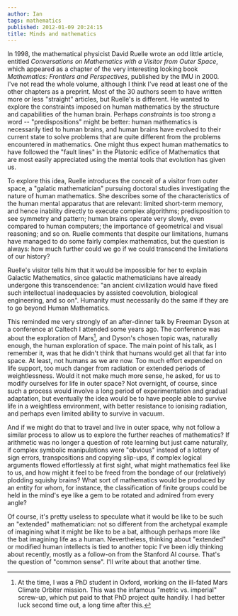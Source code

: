 ```yaml
---
author: Ian
tags: mathematics
published: 2012-01-09 20:24:15
title: Minds and mathematics
---
```

In 1998, the mathematical physicist David Ruelle wrote an odd little
article, entitled *Conversations on Mathematics with a Visitor from
Outer Space*, which appeared as a chapter of the very interesting
looking book *Mathematics: Frontiers and Perspectives*, published by
the IMU in 2000.  I've not read the whole volume, although I think
I've read at least one of the other chapters as a preprint.  Most of
the 30 authors seem to have written more or less "straight" articles,
but Ruelle's is different.  He wanted to explore the constraints
imposed on human mathematics by the structure and capabilities of the
human brain.  Perhaps *constraints* is too strong a word --
"predispositions" might be better: human mathematics is necessarily
tied to human brains, and human brains have evolved to their current
state to solve problems that are quite different from the problems
encountered in mathematics.  One might thus expect human mathematics
to have followed the "fault lines" in the Platonic edifice of
Mathematics that are most easily appreciated using the mental tools
that evolution has given us.

To explore this idea, Ruelle introduces the conceit of a visitor from
outer space, a "galatic mathematician" pursuing doctoral studies
investigating the nature of human mathematics.  She describes some of
the characteristics of the human mental apparatus that are relevant:
limited short-term memory, and hence inability directly to execute
complex algorithms; predisposition to see symmetry and pattern; human
brains operate very slowly, even compared to human computers; the
importance of geometrical and visual reasoning; and so on.  Ruelle
comments that despite our limitations, humans have managed to do some
fairly complex mathematics, but the question is always: how much
further could we go if we could transcend the limitations of our
history?

<!--MORE-->

Ruelle's visitor tells him that it would be impossible for her to
explain Galactic Mathematics, since galactic mathematicians have
already undergone this transcendence: "an ancient civilization would
have fixed such intellectual inadequacies by assisted coevolution,
biological engineering, and so on".  Humanity must necessarily do the
same if they are to go beyond Human Mathematics.

This reminded me very strongly of an after-dinner talk by Freeman
Dyson at a conference at Caltech I attended some years ago.  The
conference was about the exploration of Mars[^1], and Dyson's chosen
topic was, naturally enough, the human exploration of space.  The main
point of his talk, as I remember it, was that he didn't think that
humans would get all that far into space.  At least, not humans as we
are now.  Too much effort expended on life support, too much danger
from radiation or extended periods of weightlessness.  Would it not
make much more sense, he asked, for us to modify ourselves for life in
outer space?  Not overnight, of course, since such a process would
involve a long period of experimentation and gradual adaptation, but
eventually the idea would be to have people able to survive life in a
weightless environment, with better resistance to ionising radiation,
and perhaps even limited ability to survive in vacuum.

And if we might do that to travel and live in outer space, why not
follow a similar process to allow us to explore the further reaches of
mathematics?  If arithmetic was no longer a question of rote learning
but just came naturally, if complex symbolic manipulations were
"obvious" instead of a lottery of sign errors, transpositions and
copying slip-ups, if complex logical arguments flowed effortlessly at
first sight, what might mathematics feel like to us, and how might it
feel to be freed from the bondage of our (relatively) plodding squishy
brains?  What sort of mathematics would be produced by an entity for
whom, for instance, the classification of finite groups could be held
in the mind's eye like a gem to be rotated and admired from every
angle?

Of course, it's pretty useless to speculate what it would be like to
be such an "extended" mathematician: not so different from the
archetypal example of imagining what it might be like to be a bat,
although perhaps more like the bat imagining life as a human.
Nevertheless, thinking about "extended" or modified human intellects
is tied to another topic I've been idly thinking about recently,
mostly as a follow-on from the Stanford AI course.  That's the
question of "common sense".  I'll write about that another time.


[^1]: At the time, I was a PhD student in Oxford, working on the
      ill-fated Mars Climate Orbiter mission.  This was the infamous
      "metric vs. imperial" screw-up, which put paid to that PhD
      project quite handily.  I had better luck second time out, a
      long time after this.
